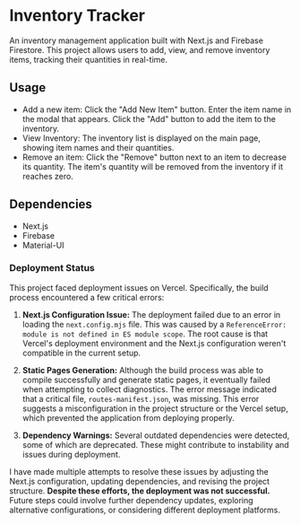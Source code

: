 # Inventory Tracker
An inventory management application built with Next.js and Firebase Firestore. This project allows users to add, view, and remove inventory items, tracking their quantities in real-time.


## Usage
- Add a new item:
Click the "Add New Item" button.
Enter the item name in the modal that appears.
Click the "Add" button to add the item to the inventory.
- View Inventory:
The inventory list is displayed on the main page, showing item names and their quantities.
- Remove an item:
Click the "Remove" button next to an item to decrease its quantity.
The item's quantity will be removed from the inventory if it reaches zero.

## Dependencies
- Next.js
- Firebase
- Material-UI

### Deployment Status

This project faced deployment issues on Vercel. Specifically, the build process encountered a few critical errors:

1. **Next.js Configuration Issue:** The deployment failed due to an error in loading the `next.config.mjs` file. This was caused by a `ReferenceError: module is not defined in ES module scope`. The root cause is that Vercel's deployment environment and the Next.js configuration weren't compatible in the current setup.

2. **Static Pages Generation:** Although the build process was able to compile successfully and generate static pages, it eventually failed when attempting to collect diagnostics. The error message indicated that a critical file, `routes-manifest.json`, was missing. This error suggests a misconfiguration in the project structure or the Vercel setup, which prevented the application from deploying properly.

3. **Dependency Warnings:** Several outdated dependencies were detected, some of which are deprecated. These might contribute to instability and issues during deployment.

I have made multiple attempts to resolve these issues by adjusting the Next.js configuration, updating dependencies, and revising the project structure. **Despite these efforts, the deployment was not successful.** Future steps could involve further dependency updates, exploring alternative configurations, or considering different deployment platforms.


